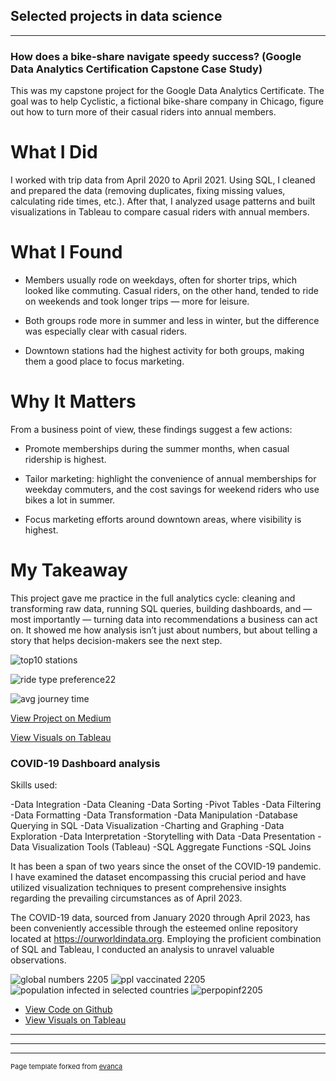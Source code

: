 ## Selected projects in data science

---
### How does a bike-share navigate speedy success? (Google Data Analytics Certification Capstone Case Study)

This was my capstone project for the Google Data Analytics Certificate. The goal was to help Cyclistic, a fictional bike-share company in Chicago, figure out how to turn more of their casual riders into annual members.

# What I Did

I worked with trip data from April 2020 to April 2021. Using SQL, I cleaned and prepared the data (removing duplicates, fixing missing values, calculating ride times, etc.). After that, I analyzed usage patterns and built visualizations in Tableau to compare casual riders with annual members.

# What I Found

- Members usually rode on weekdays, often for shorter trips, which looked like commuting. Casual riders, on the other hand, tended to ride on weekends and took longer trips — more for leisure.

- Both groups rode more in summer and less in winter, but the difference was especially clear with casual riders.

- Downtown stations had the highest activity for both groups, making them a good place to focus marketing.

# Why It Matters

From a business point of view, these findings suggest a few actions:

- Promote memberships during the summer months, when casual ridership is highest.

- Tailor marketing: highlight the convenience of annual memberships for weekday commuters, and the cost savings for weekend riders who use bikes a lot in summer.

- Focus marketing efforts around downtown areas, where visibility is highest.

# My Takeaway

This project gave me practice in the full analytics cycle: cleaning and transforming raw data, running SQL queries, building dashboards, and — most importantly — turning data into recommendations a business can act on. It showed me how analysis isn’t just about numbers, but about telling a story that helps decision-makers see the next step.

![top10 stations](https://github.com/mierzynskiwojciech/mierzynskiwojciech.github.io/assets/131153418/3435e613-f070-4e5a-8dce-4d094838c37e)

![ride type preference22](https://github.com/mierzynskiwojciech/mierzynskiwojciech.github.io/assets/131153418/b053790f-99d0-442c-b634-6d207b56b8c3)

![avg journey time](https://github.com/mierzynskiwojciech/mierzynskiwojciech.github.io/assets/131153418/0e9fed38-55f6-45ff-a20b-c5a388f45173)

[View Project on Medium](https://medium.com/p/5e6a81e7db5/edit)

[View Visuals on Tableau](https://public.tableau.com/views/bikesharing_16867706715390/CyclistBikeshare?:language=en-US&publish=yes&:display_count=n&:origin=viz_share_link)


### COVID-19 Dashboard analysis

Skills used:

-Data Integration -Data Cleaning -Data Sorting -Pivot Tables -Data Filtering -Data Formatting -Data Transformation -Data Manipulation -Database Querying in SQL -Data Visualization -Charting and Graphing -Data Exploration -Data Interpretation -Storytelling with Data -Data Presentation -Data Visualization Tools (Tableau) -SQL Aggregate Functions -SQL Joins
  
It has been a span of two years since the onset of the COVID-19 pandemic. I have examined the dataset encompassing this crucial period and have utilized visualization techniques to present comprehensive insights regarding the prevailing circumstances as of April 2023.

The COVID-19 data, sourced from January 2020 through April 2023, has been conveniently accessible through the esteemed online repository located at https://ourworldindata.org. Employing the proficient combination of SQL and Tableau, I conducted an analysis to unravel valuable observations.


![global numbers 2205](https://github.com/mierzynskiwojciech/mierzynskiwojciech.github.io/assets/131153418/b451ecf7-9136-4d54-b00d-83024efc0119)
![ppl vaccinated 2205](https://github.com/mierzynskiwojciech/mierzynskiwojciech.github.io/assets/131153418/fa3200f3-5494-4deb-a8c1-87ec95d434a1)
![population infected in selected countries](https://user-images.githubusercontent.com/131153418/232831026-0c2d25ab-e0e5-4ce8-916d-90890ab23809.png)
![perpopinf2205](https://github.com/mierzynskiwojciech/mierzynskiwojciech.github.io/assets/131153418/2294a5d5-ce79-4f40-ae6a-0caf97a9cf67)

- [View Code on Github](https://github.com/mierzynskiwojciech/mierzynskiwojciech.github.io/blob/master/SQLQuery1.sql)
- [View Visuals on Tableau](https://public.tableau.com/views/CovidPortfolioProject1704/Dashboard1?:language=en-US&:display_count=n&:origin=viz_share_link)

---








---






---
<p style="font-size:11px">Page template forked from <a href="https://github.com/evanca/quick-portfolio">evanca</a></p>
<!-- Remove above link if you don't want to attibute -->
